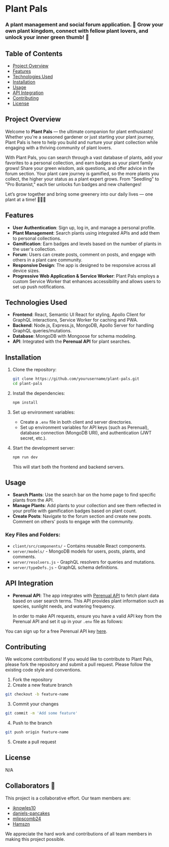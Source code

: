 # Plant Pals

### A plant management and social forum application. 🌿 Grow your own plant kingdom, connect with fellow plant lovers, and unlock your inner green thumb! 🌱

## Table of Contents

- [Project Overview](#project-overview)
- [Features](#features)
- [Technologies Used](#technologies-used)
- [Installation](#installation)
- [Usage](#usage)
- [API Integration](#api-integration)
- [Contributing](#contributing)
- [License](#license)

## Project Overview

Welcome to **Plant Pals** — the ultimate companion for plant enthusiasts! Whether you're a seasoned gardener or just starting your plant journey, Plant Pals is here to help you build and nurture your plant collection while engaging with a thriving community of plant lovers.

With Plant Pals, you can search through a vast database of plants, add your favorites to a personal collection, and earn badges as your plant family grows! Share your green wisdom, ask questions, and offer advice in the forum section. Your plant care journey is gamified, so the more plants you collect, the higher your status as a plant expert grows. From "Seedling" to "Pro Botanist," each tier unlocks fun badges and new challenges!

Let’s grow together and bring some greenery into our daily lives — one plant at a time! 🌵🌸🌻

## Features

- **User Authentication**: Sign up, log in, and manage a personal profile.
- **Plant Management**: Search plants using integrated APIs and add them to personal collections.
- **Gamification**: Earn badges and levels based on the number of plants in the user's collection.
- **Forum**: Users can create posts, comment on posts, and engage with others in a plant care community.
- **Responsive Design**: The app is designed to be responsive across all device sizes.
- **Progressive Web Application & Service Worker**: Plant Pals employs a custom Service Worker that enhances accessibility and allows users to set up push notifications.

## Technologies Used

- **Frontend**: React, Semantic UI React for styling, Apollo Client for GraphQL interactions, Service Worker for caching and PWA.
- **Backend**: Node.js, Express.js, MongoDB, Apollo Server for handling GraphQL queries/mutations.
- **Database**: MongoDB with Mongoose for schema modeling.
- **API**: Integrated with the **Perenual API** for plant searches.

## Installation

1. Clone the repository:

   ```bash
   git clone https://github.com/yourusername/plant-pals.git
   cd plant-pals
   ```

2. Install the dependencies:

   ```bash
   npm install
   ```

3. Set up environment variables:
   - Create a `.env` file in both client and server directories.
   - Set up environment variables for API keys (such as Perenual), database connection (MongoDB URI), and authentication (JWT secret, etc.).
4. Start the development server:

   ```bash
   npm run dev
   ```

   This will start both the frontend and backend servers.

## Usage

- **Search Plants**: Use the search bar on the home page to find specific plants from the API.
- **Manage Plants**: Add plants to your collection and see them reflected in your profile with gamification badges based on plant count.
- **Create Posts**: Navigate to the forum section and create new posts. Comment on others' posts to engage with the community.

### Key Files and Folders:

- `client/src/components/` - Contains reusable React components.
- `server/models/` - MongoDB models for users, posts, plants, and comments.
- `server/resolvers.js` - GraphQL resolvers for queries and mutations.
- `server/typeDefs.js` - GraphQL schema definitions.

## API Integration

- **Perenual API**: The app integrates with [Perenual API](https://perenual.com/) to fetch plant data based on user search terms. This API provides plant information such as species, sunlight needs, and watering frequency.

  In order to make API requests, ensure you have a valid API key from the Perenual API and set it up in your `.env` file as follows:

You can sign up for a free Perenual API key [here](https://perenual.com/signup).

## Contributing

We welcome contributions! If you would like to contribute to Plant Pals, please fork the repository and submit a pull request. Please follow the existing code style and conventions.

1. Fork the repository
2. Create a new feature branch

```bash
git checkout -b feature-name
```

3. Commit your changes

```bash
git commit -m 'Add some feature'
```

4. Push to the branch

```bash
git push origin feature-name
```

5. Create a pull request

## License

N/A

## Collaborators 🤝

This project is a collaborative effort. Our team members are:

- [jknowles10](https://github.com/jknowles10)
- [daniels-pancakes](https://github.com/daniels-pancakes)
- [mlipscomb24](https://github.com/mlipscomb24)
- [Hamszn](https://github.com/Hamszn)

We appreciate the hard work and contributions of all team members in making this project possible.
